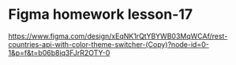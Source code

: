 # Figma homework lesson-17

https://www.figma.com/design/xEqNK1rQtYBYWB03MqWCAf/rest-countries-api-with-color-theme-switcher-(Copy)?node-id=0-1&p=f&t=b06b8iq3FJrR2OTY-0